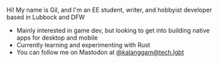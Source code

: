 Hi! My name is Gil, and I'm an EE student, writer, and hobbyist developer based in Lubbock and DFW
- Mainly interested in game dev, but looking to get into building native apps for desktop and mobile
- Currently learning and experimenting with Rust
- You can follow me on Mastodon at [@kalanggam@tech.lgbt](https://tech.lgbt/@kalanggam)

<!---
kalanggam/kalanggam is a ✨ special ✨ repository because its `README.md` (this file) appears on your GitHub profile.
You can click the Preview link to take a look at your changes.
--->
